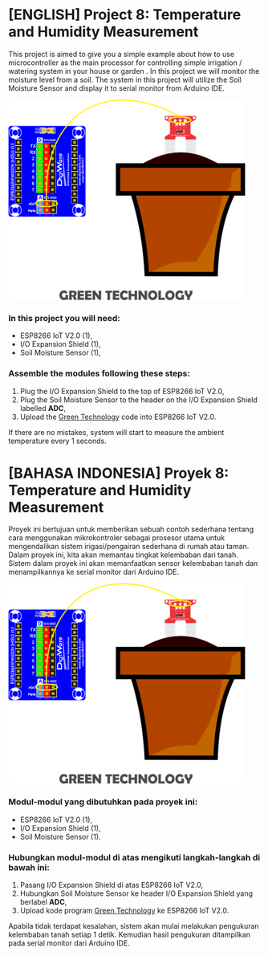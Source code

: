 
# [ENGLISH] Project 8: Temperature and Humidity Measurement
This project is aimed to give you a simple example about how to use microcontroller as the main processor for controlling simple irrigation / watering system in your house or garden . In this project we will monitor the moisture level from  a soil. The system in this project will utilize the Soil Moisture Sensor and display it to serial monitor from Arduino IDE.

<img src="/images/10_green_technology.png" height="400">

### In this project you will need:
* ESP8266 IoT V2.0 (1),
* I/O Expansion Shield (1),
* Soil Moisture Sensor (1),

### Assemble the modules following these steps:
1. Plug the I/O Expansion Shield to the top of ESP8266 IoT V2.0,
2. Plug the Soil Moisture Sensor to the header on the I/O Expansion Shield labelled **ADC**,
3. Upload the [Green Technology](/10_Green_Technology/Green_Technology) code into ESP8266 IoT V2.0.

If there are no mistakes, system will start to measure the ambient temperature every 1 seconds. 

# [BAHASA INDONESIA] Proyek 8: Temperature and Humidity Measurement
Proyek ini bertujuan untuk memberikan sebuah contoh sederhana tentang cara menggunakan mikrokontroler sebagai prosesor utama untuk mengendalikan sistem irigasi/pengairan sederhana di rumah atau taman. Dalam proyek ini, kita akan memantau tingkat kelembaban dari tanah. Sistem dalam proyek ini akan memanfaatkan sensor kelembaban tanah dan menampilkannya ke serial monitor dari Arduino IDE.

<img src="/images/10_green_technology.png" height="400">

### Modul-modul yang dibutuhkan pada proyek ini:
* ESP8266 IoT V2.0 (1),
* I/O Expansion Shield (1),
* Soil Moisture Sensor (1).

### Hubungkan modul-modul di atas mengikuti langkah-langkah di bawah ini:
1. Pasang I/O Expansion Shield di atas ESP8266 IoT V2.0,
2. Hubungkan Soil Moisture Sensor ke header I/O Expansion Shield yang berlabel **ADC**,
3. Upload kode program [Green Technology](/10_Green_Technology/Green_Technology) ke ESP8266 IoT V2.0.

Apabila tidak terdapat kesalahan, sistem akan mulai melakukan pengukuran kelembaban tanah setiap 1 detik. Kemudian hasil pengukuran ditampilkan pada serial monitor dari Arduino IDE.

